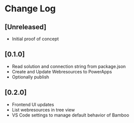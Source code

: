 # Change Log

## [Unreleased]

- Initial proof of concept

## [0.1.0]

- Read solution and connection string from package.json
- Create and Update Webresources to PowerApps
- Optionally publish 

## [0.2.0]

- Frontend UI updates
- List webresources in tree view
- VS Code settings to manage default behavior of Bamboo